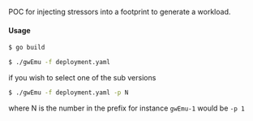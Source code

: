 POC for injecting stressors into a footprint to generate a workload. 

#### Usage
```bash
$ go build
```

```bash 
$ ./gwEmu -f deployment.yaml
```
if you wish to select one of the sub versions 

```bash
$ ./gwEmu -f deployment.yaml -p N
```

where N is the number in the prefix for instance `gwEmu-1` would be `-p 1`
